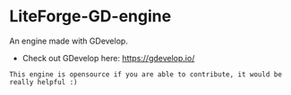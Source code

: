 # LiteForge-GD-engine

An engine made with GDevelop.
- Check out GDevelop here: https://gdevelop.io/

`This engine is opensource if you are able to contribute, it would be really helpful :)`
